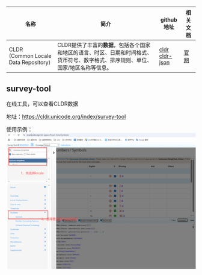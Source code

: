 
| 名称 | 简介 | github地址 | 相关文档 |
| --- | --- | --- | --- |
| CLDR <br> (Common Locale Data Repository)|  CLDR提供了丰富的**数据**，包括各个国家和地区的语言、时区、日期和时间格式、货币符号、数字格式、排序规则、单位、国家/地区名称等信息。 | [cldr](https://github.com/unicode-org/cldr) <br> [cldr-json](https://github.com/unicode-org/cldr-json) | [官网](https://cldr.unicode.org/) |


## survey-tool
在线工具，可以查看CLDR数据

地址：https://cldr.unicode.org/index/survey-tool

使用示例：
![alt text](survey-tool.png)